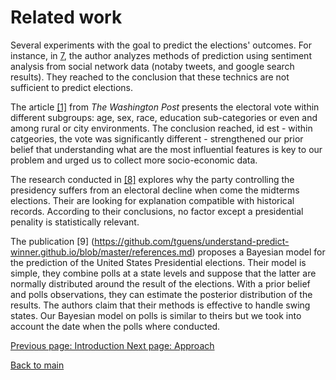 # Related work

Several experiments with the goal to predict the elections' outcomes. For instance, in [7](https://ieeexplore.ieee.org/document/6113109), the author analyzes methods of prediction using sentiment analysis from social network data (notaby tweets, and google search results). They reached to the conclusion that these technics are not sufficient to predict elections. 

The article [[1]](https://www.washingtonpost.com/politics/democrats-eye-house-takeover-to-challengetrump-as-gop-tries-to-hang-on/2018/11/06/2c4ff3a0-e200-11e8-8f5fa55347f48762_story.html) from *The Washington Post* presents the electoral vote within different subgroups: age, sex, race, education sub-categories or even and among rural or city environments. The conclusion reached, id est - within catgeories, the vote was significantly different - strengthened our prior belief that understanding what are the most influential features is key to our problem and urged us to collect more socio-economic data.

The research conducted in [[8]](https://github.com/tguens/understand-predict-winner.github.io/blob/master/references.md) explores why the party controlling the presidency suffers from an electoral decline when come the midterms elections. Their are looking for explanation compatible with historical records. According to their conclusions, no factor except a presidential penality is statistically relevant. 

The publication [9] (https://github.com/tguens/understand-predict-winner.github.io/blob/master/references.md) proposes a Bayesian model for the prediction of the United States Presidential elections. Their model is simple, they combine polls at a state levels and suppose that the latter are normally distributed around the result of the elections. With a prior belief and polls observations, they can estimate the posterior distribution of the results. The authors claim that their methods is effective to handle swing states. Our Bayesian model on polls is similar to theirs but we took into account the date when the polls where conducted.




[Previous page: Introduction ](https://tguens.github.io/understand-predict-winner.github.io/intro.html)
[Next page: Approach](https://tguens.github.io/understand-predict-winner.github.io/approach.html)

[Back to main](https://tguens.github.io/understand-predict-winner.github.io/)
